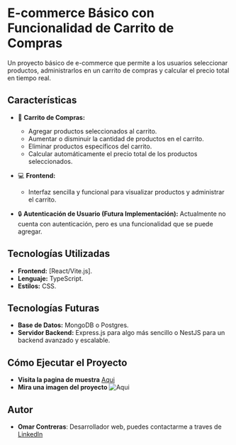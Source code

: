 # E-commerce Básico con Funcionalidad de Carrito de Compras

Un proyecto básico de e-commerce que permite a los usuarios seleccionar productos, administrarlos en un carrito de compras y calcular el precio total en tiempo real.

## **Características**
- 🛒 **Carrito de Compras:**
  - Agregar productos seleccionados al carrito.
  - Aumentar o disminuir la cantidad de productos en el carrito.
  - Eliminar productos específicos del carrito.
  - Calcular automáticamente el precio total de los productos seleccionados.

- 💻 **Frontend:**
  - Interfaz sencilla y funcional para visualizar productos y administrar el carrito.

- 🔒 **Autenticación de Usuario (Futura Implementación):**
  Actualmente no cuenta con autenticación, pero es una funcionalidad que se puede agregar.

## **Tecnologías Utilizadas**
- **Frontend:** [React/Vite.js].
- **Lenguaje:** TypeScript.
- **Estilos:** CSS.

## **Tecnologías Futuras**
- **Base de Datos:** MongoDB o Postgres.
- **Servidor Backend:** Express.js para algo más sencillo o NestJS para un backend avanzado y escalable.

## **Cómo Ejecutar el Proyecto**
- **Visita la pagina de muestra** [Aqui](https://fabulous-dasik-5a2062.netlify.app/)
- **Mira una imagen del proyecto**
![Aqui](https://res.cloudinary.com/dl3cepnhr/image/upload/v1743345026/Ecommerce_Muestra_rvlwxk.png)

## **Autor**
- **Omar Contreras**: Desarrollador web, puedes contactarme a traves de [LinkedIn](https://www.linkedin.com/in/omar-contreras-3b42ba80?lipi=urn%3Ali%3Apage%3Ad_flagship3_profile_view_base_contact_details%3BRAlOoEcDSJ%2BbrnhyqSUsXQ%3D%3D)
